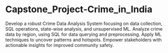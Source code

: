 # Capstone_Project-Crime_in_India
Develop a robust Crime Data Analysis System focusing on data collection, SQL operations, state-wise analysis, and unsupervised ML. Analyze crime data by region, using SQL for data querying and preprocessing. Apply ML techniques to uncover patterns and hotspots. Empower stakeholders with actionable insights for improved community safety.




